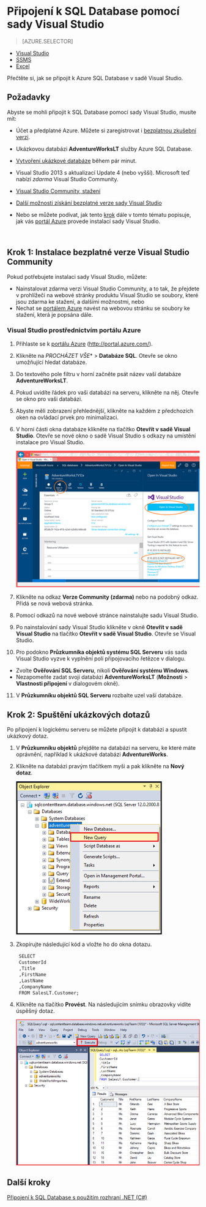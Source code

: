 <properties
    pageTitle="Připojení k SQL Database pomocí dotazu jazyka C# | Microsoft Azure"
    description="Napište v jazyce C# program, který vám umožní připojit se k databázi SQL a zadávat dotazy na data, která obsahuje. Informace o IP adresách, připojovacích řetězcích, zabezpečeném přihlašování a sadě Visual Studio zdarma."
    services="sql-database"
    keywords="c# database query, c# query, connect to database, SQL C#"
    documentationCenter=""
    authors="MightyPen"
    manager="jhubbard"
    editor=""/>

<tags
    ms.service="sql-database"
    ms.workload="data-management"
    ms.tgt_pltfrm="na"
    ms.devlang="dotnet"
    ms.topic="get-started-article"
    ms.date="04/25/2016"
    ms.author="annemill"/>


# Připojení k SQL Database pomocí sady Visual Studio

> [AZURE.SELECTOR]
- [Visual Studio](sql-database-connect-query.md)
- [SSMS](sql-database-connect-query-ssms.md)
- [Excel](sql-database-connect-excel.md)

Přečtěte si, jak se připojit k Azure SQL Database v sadě Visual Studio. 

## Požadavky


Abyste se mohli připojit k SQL Database pomocí sady Visual Studio, musíte mít: 


- Účet a předplatné Azure. Můžete si zaregistrovat i [bezplatnou zkušební verzi](https://azure.microsoft.com/pricing/free-trial/).


- Ukázkovou databázi **AdventureWorksLT** služby Azure SQL Database.
 - [Vytvoření ukázkové databáze](sql-database-get-started.md) během pár minut.


- Visual Studio 2013 s aktualizací Update 4 (nebo vyšší). Microsoft teď nabízí *zdarma* Visual Studio Community. 
 - [Visual Studio Community, stažení](http://www.visualstudio.com/products/visual-studio-community-vs)
 - [Další možnosti získání bezplatné verze sady Visual Studio](http://www.visualstudio.com/products/free-developer-offers-vs.aspx)
 - Nebo se můžete podívat, jak tento [krok](#InstallVSForFree) dále v tomto tématu popisuje, jak vás [portál Azure](https://portal.azure.com/) provede instalací sady Visual Studio.


<a name="InstallVSForFree" id="InstallVSForFree"></a>

&nbsp;

## Krok 1: Instalace bezplatné verze Visual Studio Community


Pokud potřebujete instalaci sady Visual Studio, můžete:

- Nainstalovat zdarma verzi Visual Studio Community, a to tak, že přejdete v prohlížeči na webové stránky produktu Visual Studio se soubory, které jsou zdarma ke stažení, a dalšími možnostmi, nebo
- Nechat se [portálem Azure](https://portal.azure.com/) navést na webovou stránku se soubory ke stažení, která je popsána dále.


### Visual Studio prostřednictvím portálu Azure


1. Přihlaste se k [portálu Azure](https://portal.azure.com/) (http://portal.azure.com/).

2. Klikněte na **PROCHÁZET* VŠE** > **Databáze SQL**. Otevře se okno umožňující hledat databáze.

3. Do textového pole filtru v horní začněte psát název vaší databáze **AdventureWorksLT**.

4. Pokud uvidíte řádek pro vaši databázi na serveru, klikněte na něj. Otevře se okno pro vaši databázi.

5. Abyste měli zobrazení přehlednější, klikněte na každém z předchozích oken na ovládací prvek pro minimalizaci.

6. V horní části okna databáze klikněte na tlačítko **Otevřít v sadě Visual Studio**. Otevře se nové okno o sadě Visual Studio s odkazy na umístění instalace pro Visual Studio.

    ![Tlačítko Otevřít v sadě Visual Studio][20-OpenInVisualStudioButton]

7. Klikněte na odkaz **Verze Community (zdarma)** nebo na podobný odkaz. Přidá se nová webová stránka.

8. Pomocí odkazů na nové webové stránce nainstalujte sadu Visual Studio.

9. Po nainstalování sady Visual Studio klikněte v okně **Otevřít v sadě Visual Studio** na tlačítko **Otevřít v sadě Visual Studio**. Otevře se Visual Studio.

10. Pro podokno **Průzkumníka objektů systému SQL Serveru** vás sada Visual Studio vyzve k vyplnění polí připojovacího řetězce v dialogu.
 - Zvolte **Ověřování SQL Serveru**, nikoli **Ověřování systému Windows**.
 - Nezapomeňte zadat svoji databázi **AdventureWorksLT** (**Možnosti** > **Vlastnosti připojení** v dialogovém okně).

11. V **Průzkumníku objektů SQL Serveru** rozbalte uzel vaší databáze.


## Krok 2: Spuštění ukázkových dotazů

Po připojení k logickému serveru se můžete připojit k databázi a spustit ukázkový dotaz. 

1. V **Průzkumníku objektů** přejděte na databázi na serveru, ke které máte oprávnění, například k ukázkové databázi **AdventureWorks**.
2. Klikněte na databázi pravým tlačítkem myši a pak klikněte na **Nový dotaz**.

    ![Nový dotaz Připojení k serveru služby SQL Database: SQL Server Management Studio](./media/sql-database-connect-query-ssms/4-run-query.png)

3. Zkopírujte následující kód a vložte ho do okna dotazu.

        SELECT
        CustomerId
        ,Title
        ,FirstName
        ,LastName
        ,CompanyName
        FROM SalesLT.Customer;

4. Klikněte na tlačítko **Provést**.  Na následujícím snímku obrazovky vidíte úspěšný dotaz.

    ![Úspěch Připojení k serveru SQL Database: SVisual Studio](./media/sql-database-connect-query-ssms/5-success.png)

## Další kroky

[Připojení k SQL Database s použitím rozhraní .NET (C#)](sql-database-develop-dotnet-simple.md) 


<!-- Image references. -->

[20-OpenInVisualStudioButton]: ./media/sql-database-connect-query/connqry-free-vs-e.png




<!--HONumber=Jun16_HO2-->


